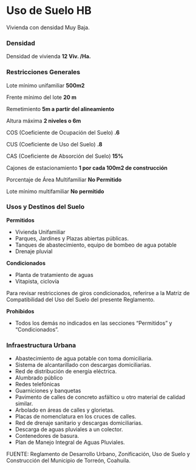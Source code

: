 ﻿
# Uso de Suelo HB

Vivienda con densidad Muy Baja.

### Densidad

Densidad de vivienda
**12 Viv. /Ha.**

### Restricciones Generales

Lote mínimo unifamiliar
**500m2**

Frente mínimo del lote
**20 m**

Remetimiento
**5m a partir del alineamiento**

Altura máxima
**2 niveles o 6m**

COS (Coeficiente de Ocupación del Suelo)
**.6**

CUS (Coeficiente de Uso del Suelo)
**.8**

CAS (Coeficiente de Absorción del Suelo)
**15%**

Cajones de estacionamiento
**1 por cada 100m2 de construcción**

Porcentaje de Área Multifamiliar
**No Permitido**

Lote mínimo multifamiliar
**No permitido**

### Usos y Destinos del Suelo

**Permitidos**

* Vivienda Unifamiliar
* Parques, Jardines y Plazas abiertas públicas.
* Tanques de abastecimiento, equipo de bombeo de agua potable
* Drenaje pluvial

**Condicionados**

* Planta de tratamiento de aguas
* Vitapista, ciclovía

Para revisar restricciones de giros condicionados, referirse a la Matriz de Compatibilidad del Uso del Suelo del presente Reglamento.

**Prohibidos**

* Todos los demás no indicados en las secciones “Permitidos” y “Condicionados”.

### Infraestructura Urbana

* Abastecimiento de agua potable con toma domiciliaria.
* Sistema de alcantarillado con descargas domiciliarias.
* Red de distribución de energía eléctrica.
* Alumbrado público
* Redes telefónicas
* Guarniciones y banquetas
* Pavimento de calles de concreto asfáltico u otro material de calidad similar.
* Arbolado en áreas de calles y glorietas.
* Placas de nomenclatura en los cruces de calles.
* Red de drenaje sanitario y descargas domiciliarias.
* Descarga de aguas pluviales a un colector.
* Contenedores de basura.
* Plan de Manejo Integral de Aguas Pluviales.

FUENTE: Reglamento de Desarrollo Urbano, Zonificación, Uso de Suelo y Construcción del Municipio de Torreón, Coahuila.
